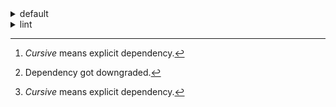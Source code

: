 <details>
<summary>default</summary>

| Platform | Dependency[^1] | Before | After | Change | Package |
| -: | - | - | - | - | - |
| linux-64 |*new-package*||0.10.1|Added|conda|
||*removed-package*|0.10.1||Removed|pypi|
||*bpy*|0.10.1|2.10.1|Major Upgrade|pypi|
||*polars*|herads_0|herads_1|Only build string|conda|
||python|0.10.0|0.10.1|Patch Upgrade|conda|
| osx-arm64 |*polars*[^2]|0.10.0|0.9.1|Minor Downgrade|conda|
||*python*|0.10.0|0.10.1|Patch Upgrade|conda|

</details>

<details>
<summary>lint</summary>

| Platform | Dependency[^1] | Before | After | Change | Package |
| -: | - | - | - | - | - |
| linux-64 |*polars*|0.10.0|0.10.1|Patch Upgrade|conda|
||python|0.10.0|0.10.1|Patch Upgrade|conda|

</details>

[^1]: *Cursive* means explicit dependency.
[^2]: Dependency got downgraded.
